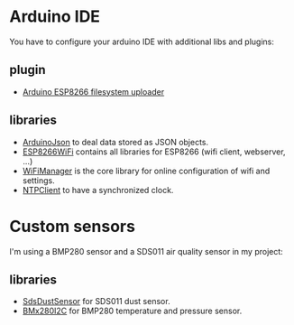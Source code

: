 # Arduino IDE #
You have to configure your arduino IDE with additional libs and plugins:
## plugin ##
 * [Arduino ESP8266 filesystem uploader](https://github.com/esp8266/arduino-esp8266fs-plugin
)
## libraries ##
* [ArduinoJson](https://github.com/bblanchon/ArduinoJson) to deal data stored as JSON objects.
* [ESP8266WiFi](https://github.com/esp8266/Arduino) contains all libraries for ESP8266 (wifi client, webserver, ...)
* [WiFiManager](https://github.com/tzapu/WiFiManager) is the core library for online configuration of wifi and settings.
* [NTPClient](https://github.com/arduino-libraries/NTPClient) to have a synchronized clock.

# Custom sensors #
I'm using a BMP280 sensor and a SDS011 air quality sensor in my project:
## libraries ##

* [SdsDustSensor](https://github.com/lewapek/sds-dust-sensors-arduino-library) for SDS011 dust sensor.
* [BMx280I2C](https://bitbucket.org/christandlg/bmx280mi) for BMP280 temperature and pressure sensor.
